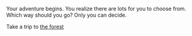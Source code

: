Your adventure begins. You realize there are lots for you to choose from.
Which way should you go? Only you can decide.

Take a trip to [the forest](forest/trip-to-the-forest.md)
